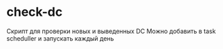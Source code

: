 # check-dc
Скрипт для проверки новых и выведенных DC
Можно добавить в task scheduller и запускать каждый день
